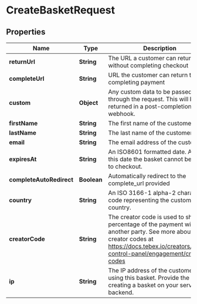

# CreateBasketRequest


## Properties

| Name | Type | Description | Notes |
|------------ | ------------- | ------------- | -------------|
|**returnUrl** | **String** | The URL a customer can return to without completing checkout |  [optional] |
|**completeUrl** | **String** | URL the customer can return to after completing payment |  [optional] |
|**custom** | **Object** | Any custom data to be passed through the request. This will be returned in a post-completion webhook. |  [optional] |
|**firstName** | **String** | The first name of the customer |  [optional] |
|**lastName** | **String** | The last name of the customer |  [optional] |
|**email** | **String** | The email address of the customer |  [optional] |
|**expiresAt** | **String** | An ISO8601 formatted date. After this date the basket cannot be used to checkout. |  [optional] |
|**completeAutoRedirect** | **Boolean** | Automatically redirect to the complete_url provided |  [optional] |
|**country** | **String** | An ISO 3166-1 alpha-2 character code representing the customer&#39;s country. |  [optional] |
|**creatorCode** | **String** | The creator code is used to share a percentage of the payment with another party. See more about creator codes at https://docs.tebex.io/creators/tebex-control-panel/engagement/creator-codes |  [optional] |
|**ip** | **String** | The IP address of the customer using this basket. Provide the IP if creating a basket on your server backend. |  [optional] |



